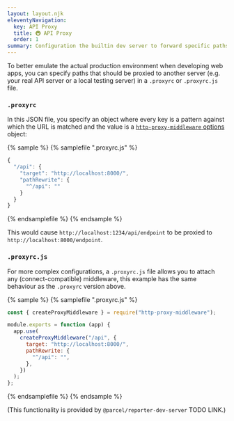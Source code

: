 ```yaml
---
layout: layout.njk
eleventyNavigation:
  key: API Proxy
  title: 🚇 API Proxy
  order: 1
summary: Configuration the builtin dev server to forward specific paths to another server
---
```


To better emulate the actual production environment when developing web apps, you can specify paths that should be proxied to another server (e.g. your real API server or a local testing server) in a `.proxyrc` or `.proxyrc.js` file.


### `.proxyrc`

In this JSON file, you specify an object where every key is a pattern against which the URL is matched and the value is a [`http-proxy-middleware` options](https://github.com/chimurai/http-proxy-middleware#options) object:

{% sample %}
{% samplefile ".proxyrc.js" %}

```js
{
  "/api": {
    "target": "http://localhost:8000/",
    "pathRewrite": {
      "^/api": ""
    }
  }
}

```

{% endsamplefile %}
{% endsample %}

This would cause `http://localhost:1234/api/endpoint` to be proxied to `http://localhost:8000/endpoint`.

### `.proxyrc.js`

For more complex configurations, a `.proxyrc.js` file allows you to attach any (connect-compatible) middleware, this example has the same behaviour as the `.proxyrc` version above.

{% sample %}
{% samplefile ".proxyrc.js" %}

```js
const { createProxyMiddleware } = require("http-proxy-middleware");

module.exports = function (app) {
  app.use(
    createProxyMiddleware("/api", {
      target: "http://localhost:8000/",
      pathRewrite: {
        "^/api": "",
      },
    })
  );
};
```

{% endsamplefile %}
{% endsample %}

(This functionality is provided by `@parcel/reporter-dev-server` TODO LINK.)
